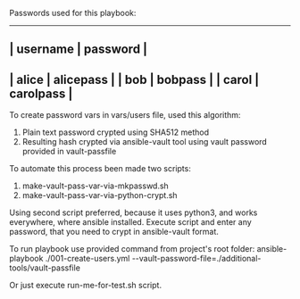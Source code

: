 Passwords used for this playbook:

-----------------------------
| username    | password    |
-----------------------------
| alice       | alicepass   |
| bob         | bobpass     |
| carol       | carolpass   |
-----------------------------

To create password vars in vars/users file, used this algorithm:
1. Plain text password crypted using SHA512 method
2. Resulting hash crypted via ansible-vault tool using vault password provided in vault-passfile

To automate this process been made two scripts:
1. make-vault-pass-var-via-mkpasswd.sh
2. make-vault-pass-var-via-python-crypt.sh

Using second script preferred, because it uses python3, and works everywhere, where ansible installed.
Execute script and enter any password, that you need to crypt in ansible-vault format.

To run playbook use provided command from project's root folder:
ansible-playbook ./001-create-users.yml --vault-password-file=./additional-tools/vault-passfile

Or just execute run-me-for-test.sh script.

